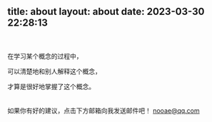 title: about
layout: about
date: 2023-03-30 22:28:13
---
<br>
<br>
在学习某个概念的过程中，

可以清楚地和别人解释这个概念，

才算是很好地掌握了这个概念。
<br>
<br>
<br>
如果你有好的建议，点击下方邮箱向我发送邮件吧！
<a href = "mailto:nooae.com">nooae@qq.com</a>


<br>
<br>
<br>
<br>